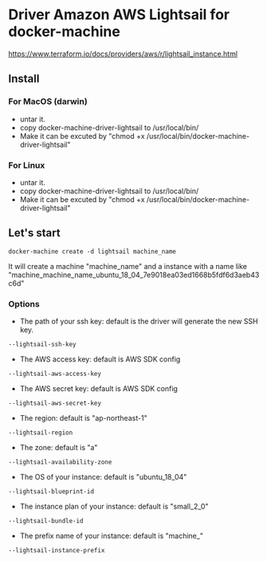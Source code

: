# Driver Amazon AWS Lightsail for docker-machine
https://www.terraform.io/docs/providers/aws/r/lightsail_instance.html
## Install
### For MacOS (darwin)
- untar it.
- copy docker-machine-driver-lightsail to /usr/local/bin/
- Make it can be excuted by "chmod +x /usr/local/bin/docker-machine-driver-lightsail"

### For Linux
- untar it.
- copy docker-machine-driver-lightsail to /usr/local/bin/
- Make it can be excuted by "chmod +x /usr/local/bin/docker-machine-driver-lightsail"
## Let's start
```
docker-machine create -d lightsail machine_name
```
It will create a machine "machine_name" and a instance with a name like "machine_machine_name_ubuntu_18_04_7e9018ea03ed1668b5fdf6d3aeb43c6d"
### Options
- The path of your ssh key: default is the driver will generate the new SSH key.
```
--lightsail-ssh-key
```
- The AWS access key: default is AWS SDK config
```
--lightsail-aws-access-key
```
- The AWS secret key: default is AWS SDK config
```
--lightsail-aws-secret-key
```
- The region: default is "ap-northeast-1"
```
--lightsail-region
```
- The zone: default is "a"
```
--lightsail-availability-zone
```
- The OS of your instance: default is "ubuntu_18_04"
```
--lightsail-blueprint-id
```
- The instance plan of your instance: default is "small_2_0"
```
--lightsail-bundle-id
```
- The prefix name of your instance: default is "machine_"
```
--lightsail-instance-prefix
```